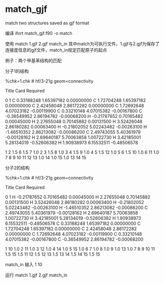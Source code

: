# match_gjf
match two structures saved as gjf format

编译 ifort match_gjf.f90 -o match

使用 match 1.gjf 2.gjf match_in
其中match为可执行文件，1.gjf与2.gjf为保存了连接度信息的gjf文件，match_in规定匹配原子的起点

例子：两个甲基苯结构的匹配

分子1的结构

%chk=1.chk
\# hf/3-21g geom=connectivity

Title Card Required

0 1
 C                  0.33188248    1.65397182    0.00000000
 C                  1.72704248    1.65397182    0.00000000
 C                  2.42458048    2.86172282    0.00000000
 C                  1.72692648    4.07023182   -0.00119900
 C                  0.33210148    4.07015382   -0.00167800
 C                 -0.36549952    2.86194782   -0.00068200
 H                 -0.21787652    0.70165482    0.00045000
 H                  2.27655048    0.70145882    0.00131500
 H                  3.52426048    2.86180282    0.00063400
 H                 -0.21802052    5.02243482   -0.00263100
 H                 -1.46510352    2.86213082   -0.00086200
 C                  2.49743055    5.40361979   -0.00128162
 H                  2.69640187    5.70063858    1.00722730
 H                  3.42185001    5.28134019   -0.52606382
 H                  1.90938973    6.15532511   -0.48506578

 1 2 1.5 6 1.5 7 1.0
 2 3 1.5 8 1.0
 3 4 1.5 9 1.0
 4 5 1.5 12 1.0
 5 6 1.5 10 1.0
 6 11 1.0
 7
 8
 9
 10
 11
 12 13 1.0 14 1.0 15 1.0
 13
 14
 15


分子2的结构

%chk=1.chk
\# hf/3-21g geom=connectivity

Title Card Required

0 1
 H                 -0.21787652    0.70165482    0.00045000
 H                  2.27655048    0.70145882    0.00131500
 H                  3.52426048    2.86180282    0.00063400
 H                 -0.21802052    5.02243482   -0.00263100
 H                 -1.46510352    2.86213082   -0.00086200
 C                  2.49743055    5.40361979   -0.00128162
 H                  2.69640187    5.70063858    1.00722730
 H                  3.42185001    5.28134019   -0.52606382
 H                  1.90938973    6.15532511   -0.48506578
 C                  0.33188248    1.65397182    0.00000000
 C                  1.72704248    1.65397182    0.00000000
 C                  2.42458048    2.86172282    0.00000000
 C                  1.72692648    4.07023182   -0.00119900
 C                  0.33210148    4.07015382   -0.00167800
 C                 -0.36549952    2.86194782   -0.00068200

 1 10 1.0
 2 11 1.0
 3 12 1.0
 4 14 1.0
 5 15 1.0
 6 7 1.0 8 1.0 9 1.0 13 1.0
 7
 8
 9
 10 11 1.5 15 1.5
 11 12 1.5
 12 13 1.5
 13 14 1.5
 14 15 1.5
 15


match_in 输入
1 10

运行
match 1.gjf 2.gjf match_in
